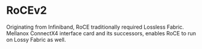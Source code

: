 # RoCEv2
Originating from Infiniband, RoCE traditionally required Lossless Fabric.
Mellanox ConnectX4 interface card and its successors, enables RoCE to run on Lossy Fabric as well.
